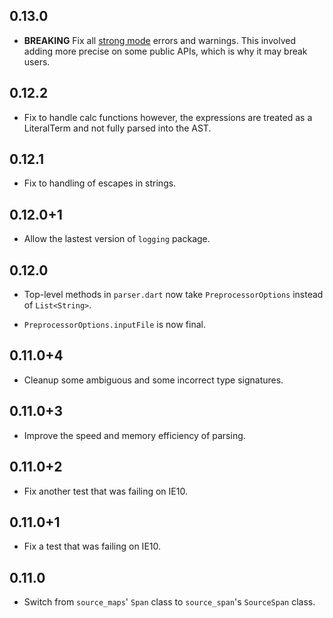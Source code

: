 ## 0.13.0

 * **BREAKING** Fix all [strong mode][] errors and warnings.
   This involved adding more precise on some public APIs, which
   is why it may break users.
 
[strong mode]: https://github.com/dart-lang/dev_compiler/blob/master/STRONG_MODE.md

## 0.12.2

 * Fix to handle calc functions however, the expressions are treated as a
   LiteralTerm and not fully parsed into the AST.

## 0.12.1

 * Fix to handling of escapes in strings.

## 0.12.0+1

* Allow the lastest version of `logging` package.

## 0.12.0

* Top-level methods in `parser.dart` now take `PreprocessorOptions` instead of
  `List<String>`.

* `PreprocessorOptions.inputFile` is now final.

## 0.11.0+4

* Cleanup some ambiguous and some incorrect type signatures.

## 0.11.0+3

* Improve the speed and memory efficiency of parsing.

## 0.11.0+2

* Fix another test that was failing on IE10.

## 0.11.0+1

* Fix a test that was failing on IE10.

## 0.11.0

* Switch from `source_maps`' `Span` class to `source_span`'s `SourceSpan` class.
